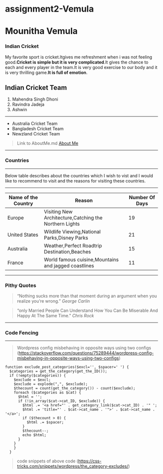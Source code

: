 # assignment2-Vemula
# Mounitha Vemula
### Indian Cricket

My favorite sport is cricket.Itgives me refreshment when i was not feeling good.**Cricket is simple but it is very complicated**.It gives the chance to each and every player in the team.It is very good exercise to our body and it is very thrilling game.**It is full of emotion**.


Indian Cricket Team
--------
1. Mahendra Singh Dhoni
2. Ravindra Jadeja
3. Ashwin 


-------
* Australia Cricket Team
* Bangladesh Cricket Team
* Newzland Cricket Team 

> Link to AboutMe.md [About Me](https://github.com/VEMULA-MOUNITHA/assignment2-Vemula/blob/main/AboutMe.md)

------
### Countries
------
Below table describes about the countries which I wish to vist and I would like to recommend to visit and the reasons for visiting these countries.

-----------------
| Name of the Country | Reason | Number Of Days|
| ----------| ------| ------|
| Europe | Visiting New Architecture,Catching the Northern Lights | 19 |
| United States | Wildlife Viewing,National Parks,Disney Parks | 21 |
| Australia | Weather,Perfect Roadtrip Destination,Beaches | 15 |
| France | World famous cuisine,Mountains and jagged coastlines | 11 |

-------
### Pithy Quotes

> “Nothing sucks more than that moment during an argument when you realize you’re wrong.” *George Carlin*


> “only Married People Can Understand How You Can Be Miserable And Happy At The Same Time." *Chris Rock*

-------
### Code Fencing
-------
> Wordpress config misbehaving in opposite ways using two configs (https://stackoverflow.com/questions/75289444/wordpress-config-misbehaving-in-opposite-ways-using-two-configs)


```
function exclude_post_categories($excl='', $spacer=' ') {
  $categories = get_the_category(get_the_ID());
  if (!empty($categories)) {
    $exclude = $excl;
    $exclude = explode(",", $exclude);
    $thecount = count(get_the_category()) - count($exclude);
    foreach ($categories as $cat) {
      $html = '';
      if (!in_array($cat->cat_ID, $exclude)) {
        $html .= '<a href="' . get_category_link($cat->cat_ID) . '" ';
        $html .= 'title="' . $cat->cat_name . '">' . $cat->cat_name . '</a>';
        if ($thecount > 0) {
          $html .= $spacer;
        }
        $thecount--;
        echo $html;
      }
    }
    }
  }

```
> code snippets of above code (https://css-tricks.com/snippets/wordpress/the_category-excludes/)